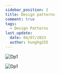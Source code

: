 ```yaml
---
sidebar_position: 2
title: Design patterns
comment: true
tags:
  - Design Patterns
last_update:
  date: 04/07/2023
  author: hunghg255
---
```


![Dp1](https://res.cloudinary.com/hunghg255/image/upload/v1680843113/blog/dp1_eatv0w.png)

![Dp1](https://res.cloudinary.com/hunghg255/image/upload/v1680843113/blog/dp2_cntw81.png)
